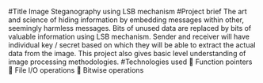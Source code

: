 #Title Image Steganography using LSB mechanism
#Project brief
The art and science of hiding information by embedding messages within other,
seemingly harmless messages. Bits of unused data are replaced by bits of valuable
information using LSB mechanism. Sender and receiver will have individual key /
secret based on which they will be able to extract the actual data from the
image.
This project also gives basic level understanding of image processing
methodologies.
#Technologies used
 Function pointers
 File I/O operations
 Bitwise operations
